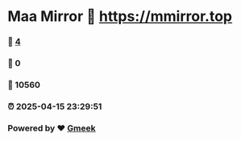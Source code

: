 # Maa Mirror :link: https://mmirror.top 
### :page_facing_up: [4](https://mmirror.top/tag.html) 
### :speech_balloon: 0 
### :hibiscus: 10560 
### :alarm_clock: 2025-04-15 23:29:51 
### Powered by :heart: [Gmeek](https://github.com/Meekdai/Gmeek)

